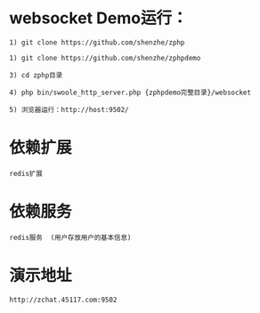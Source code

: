 websocket Demo运行：
======
    1) git clone https://github.com/shenzhe/zphp

    1) git clone https://github.com/shenzhe/zphpdemo

	3) cd zphp目录

	4) php bin/swoole_http_server.php {zphpdemo完整目录}/websocket

	5) 浏览器运行：http://host:9502/

依赖扩展
====
	redis扩展

依赖服务
====
	redis服务  (用户存放用户的基本信息)

演示地址
=====
	http://zchat.45117.com:9502



